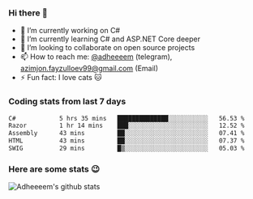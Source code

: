 ### Hi there 👋

<!--
**adheeeem/adheeeem** is a ✨ _special_ ✨ repository because its `README.md` (this file) appears on your GitHub profile.

Here are some ideas to get you started:
-->
- 🔭 I’m currently working on C#
- 🌱 I’m currently learning C# and ASP.NET Core deeper
- 👯 I’m looking to collaborate on open source projects
- 📫 How to reach me: [@adheeeem](https://t.me/adheeeem) (telegram), azimjon.fayzulloev99@gmail.com (Email)
- ⚡ Fun fact: I love cats :cat:


### Coding stats from last 7 days
<!--START_SECTION:waka-->

```txt
C#            5 hrs 35 mins   ██████████████░░░░░░░░░░░   56.53 %
Razor         1 hr 14 mins    ███░░░░░░░░░░░░░░░░░░░░░░   12.52 %
Assembly      43 mins         ██░░░░░░░░░░░░░░░░░░░░░░░   07.41 %
HTML          43 mins         ██░░░░░░░░░░░░░░░░░░░░░░░   07.37 %
SWIG          29 mins         █▒░░░░░░░░░░░░░░░░░░░░░░░   05.03 %
```

<!--END_SECTION:waka-->

### Here are some stats :wink:
![Adheeeem's github stats](https://github-readme-stats.vercel.app/api?username=adheeeem&show_icons=true&theme=radical)
